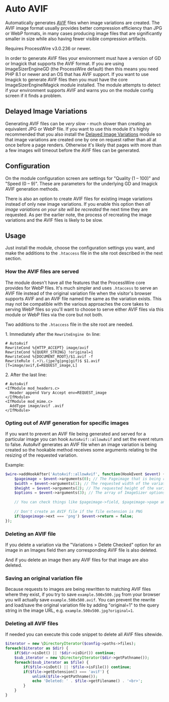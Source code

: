 # Auto AVIF

Automatically generates [AVIF](https://en.wikipedia.org/wiki/AVIF) files when image variations are created. The AVIF image format usually provides better compression efficiency than JPG or WebP formats, in many cases producing image files that are significantly smaller in size while also having fewer visible compression artifacts.

Requires ProcessWire v3.0.236 or newer. 

In order to generate AVIF files your environment must have a version of GD or Imagick that supports the AVIF format. If you are using ImageSizerEngineGD (the ProcessWire default) then this means you need PHP 8.1 or newer and an OS that has AVIF support. If you want to use Imagick to generate AVIF files then you must have the core ImageSizerEngineIMagick module installed. The module attempts to detect if your environment supports AVIF and warns you on the module config screen if it finds a problem.

## Delayed Image Variations

Generating AVIF files can be _very slow_ - much slower than creating an equivalent JPG or WebP file. If you want to use this module it's highly recommended that you also install the [Delayed Image Variations](https://processwire.com/modules/delayed-image-variations/) module so that image variations are created one by one on request rather than all at once before a page renders. Otherwise it's likely that pages with more than a few images will timeout before the AVIF files can be generated.

## Configuration

On the module configuration screen are settings for "Quality (1 – 100)" and "Speed (0 – 9)". These are parameters for the underlying GD and Imagick AVIF generation methods.

There is also an option to create AVIF files for existing image variations instead of only new image variations. If you enable this option then _all image variations on your site will be recreated_ the next time they are requested. As per the earlier note, the process of recreating the image variations and the AVIF files is likely to be slow.

## Usage

Just install the module, choose the configuration settings you want, and make the additions to the `.htaccess` file in the site root described in the next section.

### How the AVIF files are served

The module doesn't have all the features that the ProcessWire core provides for WebP files. It's much simpler and uses `.htaccess` to serve an AVIF file instead of the original variation file when the visitor's browser supports AVIF and an AVIF file named the same as the variation exists. This may not be compatible with the various approaches the core takes to serving WebP files so you'll want to choose to serve either AVIF files via this module or WebP files via the core but not both.

Two additions to the `.htaccess` file in the site root are needed.

1\. Immediately after the `RewriteEngine On` line:

```
# AutoAvif
RewriteCond %{HTTP_ACCEPT} image/avif
RewriteCond %{QUERY_STRING} !original=1
RewriteCond %{DOCUMENT_ROOT}/$1.avif -f
RewriteRule (.+)\.(jpe?g|png|gif)$ $1.avif [T=image/avif,E=REQUEST_image,L]
```

2\. After the last line:

```
# AutoAvif
<IfModule mod_headers.c>
  Header append Vary Accept env=REQUEST_image
</IfModule>
<IfModule mod_mime.c>
  AddType image/avif .avif
</IfModule>
```

### Opting out of AVIF generation for specific images

If you want to prevent an AVIF file being generated and served for a particular image you can hook `AutoAvif::allowAvif` and set the event return to false. AutoAvif generates an AVIF file when an image variation is being created so the hookable method receives some arguments relating to the resizing of the requested variation.

Example:

```php
$wire->addHookAfter('AutoAvif::allowAvif', function(HookEvent $event) {
    $pageimage = $event->arguments(0); // The Pageimage that is being resized
    $width = $event->arguments(1); // The requested width of the variation 
    $height = $event->arguments(2); // The requested height of the variation 
    $options = $event->arguments(3); // The array of ImageSizer options supplied
    
    // You can check things like $pageimage->field, $pageimage->page and $pageimage->ext here...
    
    // Don't create an AVIF file if the file extension is PNG
    if($pageimage->ext === 'png') $event->return = false;
});
```

### Deleting an AVIF file

If you delete a variation via the "Variations > Delete Checked" option for an image in an Images field then any corresponding AVIF file is also deleted.

And if you delete an image then any AVIF files for that image are also deleted.

### Saving an original variation file

Because requests to images are being rewritten to matching AVIF files where they exist, if you try to save `example.500x500.jpg` from your browser you will actually save `example.500x500.avif`. You can prevent the rewrite and load/save the original variation file by adding "original=1" to the query string in the image URL, e.g. `example.500x500.jpg?original=1`.

### Deleting all AVIF files

If needed you can execute this code snippet to delete all AVIF files sitewide.

```php
$iterator = new \DirectoryIterator($config->paths->files);
foreach($iterator as $dir) {
    if($dir->isDot() || !$dir->isDir()) continue;
    $sub_iterator = new \DirectoryIterator($dir->getPathname());
    foreach($sub_iterator as $file) {
        if($file->isDot() || !$file->isFile()) continue;
        if($file->getExtension() === 'avif') {
            unlink($file->getPathname());
            echo 'Deleted: ' . $file->getFilename() . '<br>';
        }
    }
}
```
